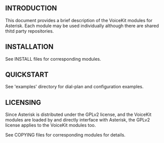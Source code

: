 INTRODUCTION
------------

This document provides a brief description of the VoiceKit modules for Asterisk.
Each module may be used individually although there are shared thitd party repositories.


INSTALLATION
------------

See INSTALL files for corresponding modules.


QUICKSTART
----------

See 'examples' directory for dial-plan and configuration examples.


LICENSING
---------

Since Asterisk is distributed under the GPLv2 license, and the VoiceKit modules are loaded by and
directly interface with Asterisk, the GPLv2 license applies to the VoiceKit modules too.

See COPYING files for corresponding modules for details.
